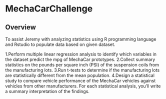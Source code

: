 # MechaCarChallenge
## Overview
To assist Jeremy with analyzing statistics using R programming language and Rstudio to populate data based on given dataset. 

  1.Perform multiple linear regression analysis to identify which variables in the dataset predict the  mpg of MechaCar prototypes.
  2.Collect summary statistics on the pounds per square inch (PSI) of the suspension coils from the manufacturing lots.
  3.Run t-tests to determine if the manufacturing lots are statistically different from the mean population.
  4.Design a statistical study to compare vehicle performance of the MechaCar vehicles against vehicles from other manufacturers. For each statistical analysis, you’ll write a summary interpretation of the findings.
